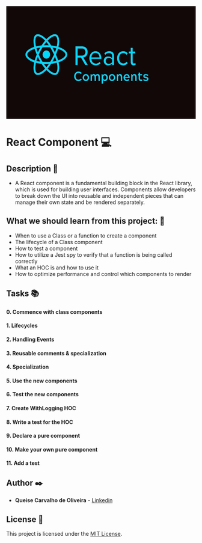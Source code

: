 <img src="https://github.com/Qcarvalhooliveira/holbertonschool-web_react/blob/master/React_component/image/React-component.jpg" idth="1000" height="300">

# **React Component** :computer:

## **Description** :speech_balloon:

* A React component is a fundamental building block in the React library, which is used for building user interfaces. Components allow developers to break down the UI into reusable and independent pieces that can manage their own state and be rendered separately.

## **What we should learn from this project:** :bookmark_tabs:

* When to use a Class or a function to create a component
* The lifecycle of a Class component
* How to test a component
* How to utilize a Jest spy to verify that a function is being called correctly
* What an HOC is and how to use it
* How to optimize performance and control which components to render


## **Tasks** :books:

#### **0. Commence with class components**

#### **1. Lifecycles**

#### **2. Handling Events**

#### **3. Reusable comments & specialization**

#### **4. Specialization**

#### **5. Use the new components**

#### **6. Test the new components**

#### **7. Create WithLogging HOC**

#### **8. Write a test for the HOC**

#### **9. Declare a pure component**

#### **10. Make your own pure component**

#### **11. Add a test**


## **Author** :black_nib:

* **Queise Carvalho de Oliveira** - [Linkedin](https://www.linkedin.com/in/queise-carvalho-de-oliveira-50359749/)


## License :page_with_curl:
This project is licensed under the [MIT License](https://opensource.org/license/mit/).


